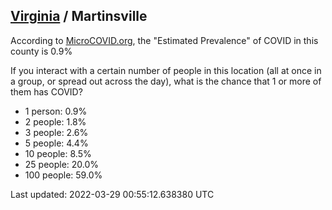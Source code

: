 
## [Virginia](/united-states/virginia) / Martinsville

According to [MicroCOVID.org](http://microcovid.org),
the "Estimated Prevalence" of COVID in this county is 0.9%

If you interact with a certain number of people in this location
(all at once in a group, or spread out across the day), what is the chance that
1 or more of them has COVID?

- 1 person: 0.9%
- 2 people: 1.8%
- 3 people: 2.6%
- 5 people: 4.4%
- 10 people: 8.5%
- 25 people: 20.0%
- 100 people: 59.0%

Last updated: 2022-03-29 00:55:12.638380 UTC
